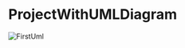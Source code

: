 # ProjectWithUMLDiagram
![FirstUml](https://user-images.githubusercontent.com/67354446/88538153-ec956a00-d01f-11ea-9b06-1322a6db378a.png)
